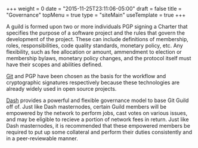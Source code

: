 +++
weight = 0
date = "2015-11-25T23:11:06-05:00"
draft = false
title = "Governance"
topMenu = true
type = "siteMain"
useTemplate = true
+++

A guild is formed upon two or more individuals PGP signing a Charter that specifies the purpose of a software project and the rules that govern the development of the project. These can include definitions of membership, roles, responsibilities, code quality standards, monetary policy, etc. Any flexibility, such as fee allocation or amount, ammendment to election or membership bylaws, monetary policy changes, and the protocol itself must have their scopes and abilities defined.

[Git](https://git-scm.com/) and PGP have been chosen as the basis for the workflow and cryptographic signatures respectively because these technologies are already widely used in open source projects.

[Dash](dash.org) provides a powerful and flexible governance model to base Git Guild off of. Just like Dash masternodes, certain Guild members will be empowered by the network to perform jobs, cast votes on various issues, and may be eligible to recieve a portion of network fees in return. Just like Dash masternodes, it is recommended that these empowered members be required to put up some collateral and perform their duties consistently and in a peer-reviewable manner.
